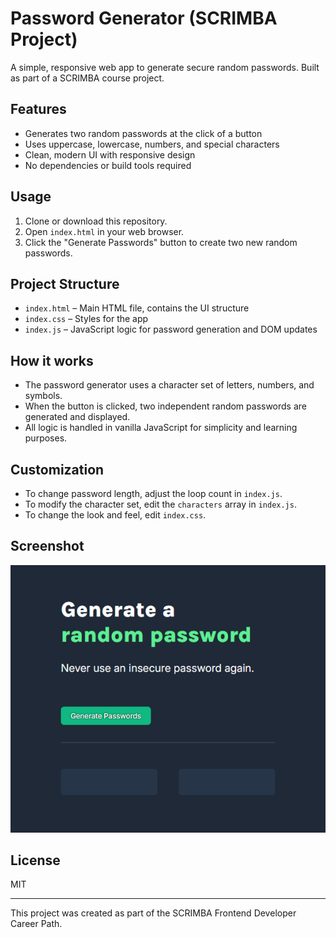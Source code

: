 # Password Generator (SCRIMBA Project)

A simple, responsive web app to generate secure random passwords. Built as part of a SCRIMBA course project.

## Features
- Generates two random passwords at the click of a button
- Uses uppercase, lowercase, numbers, and special characters
- Clean, modern UI with responsive design
- No dependencies or build tools required

## Usage
1. Clone or download this repository.
2. Open `index.html` in your web browser.
3. Click the "Generate Passwords" button to create two new random passwords.

## Project Structure
- `index.html` – Main HTML file, contains the UI structure
- `index.css` – Styles for the app
- `index.js` – JavaScript logic for password generation and DOM updates

## How it works
- The password generator uses a character set of letters, numbers, and symbols.
- When the button is clicked, two independent random passwords are generated and displayed.
- All logic is handled in vanilla JavaScript for simplicity and learning purposes.

## Customization
- To change password length, adjust the loop count in `index.js`.
- To modify the character set, edit the `characters` array in `index.js`.
- To change the look and feel, edit `index.css`.

## Screenshot
![Screenshot](random-pass.png)

## License
MIT

---
This project was created as part of the SCRIMBA Frontend Developer Career Path.
